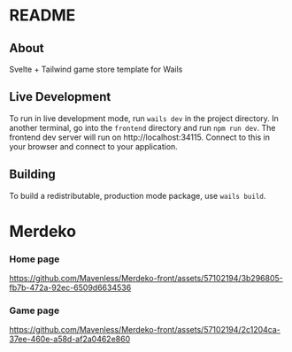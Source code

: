 # README

## About

Svelte + Tailwind game store template for Wails

## Live Development

To run in live development mode, run `wails dev` in the project directory. In another terminal, go into the `frontend`
directory and run `npm run dev`. The frontend dev server will run on http://localhost:34115. Connect to this in your
browser and connect to your application.

## Building

To build a redistributable, production mode package, use `wails build`.

# Merdeko

### Home page

https://github.com/Mavenless/Merdeko-front/assets/57102194/3b296805-fb7b-472a-92ec-6509d6634536

### Game page

https://github.com/Mavenless/Merdeko-front/assets/57102194/2c1204ca-37ee-460e-a58d-af2a0462e860


